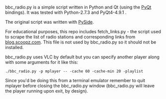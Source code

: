 bbc\_radio.py is a simple script written in Python and Qt (using the [PyQt][2] bindings). It was tested with Python-2.7.3 and PyQt4-4.9.1 .

The original script was written with [PySide][0].

For educational purposes, this repo includes fetch\_links.py - the script used to scrape the list of radio stations and corresponding links from [blog.scoopz.com][1]. This file is not used by bbc\_radio.py so it should not be installed.

bbc\_radio.py uses VLC by default but you can specify another player along with some arguments for it like this:

`./bbc_radio.py -p mplayer -- -cache 60 -cache-min 20 -playlist`

Since you'd be doing this from a terminal emulator remember to quit mplayer before closing the bbc\_radio.py window (bbc\_radio.py will leave the player running upon exit, by design).

[0]: http://qt-project.org/wiki/PySide
[1]: http://blog.scoopz.com/2011/05/05/listen-to-any-bbc-radio-live-stream-using-vlc-including-radio-1-and-1xtra/
[2]: http://www.riverbankcomputing.co.uk/software/pyqt/intro
